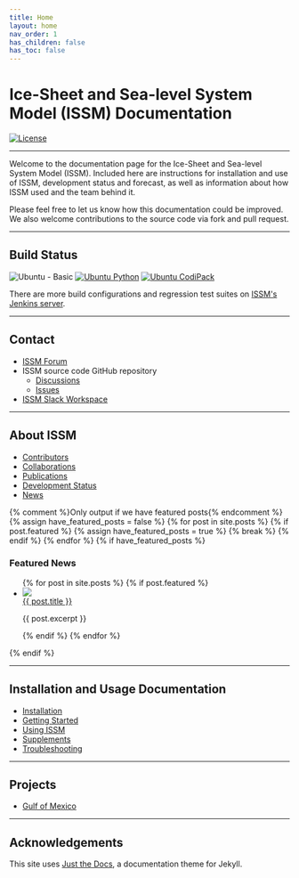 ```yaml
---
title: Home
layout: home
nav_order: 1
has_children: false
has_toc: false
---
```


# Ice-Sheet and Sea-level System Model (ISSM) Documentation
[![License](https://img.shields.io/badge/License-BSD_3--Clause-blue.svg)](https://opensource.org/licenses/BSD-3-Clause)

----

Welcome to the documentation page for the Ice-Sheet and Sea-level System Model (ISSM). Included here are instructions for installation and use of ISSM, development status and forecast, as well as information about how ISSM used and the team behind it.

Please feel free to let us know how this documentation could be improved. We also welcome contributions to the source code via fork and pull request.

----

## Build Status
![Ubuntu - Basic](https://github.com/ISSMteam/ISSM/actions/workflows/ubuntu-basic.yml/badge.svg)
[![Ubuntu Python](https://github.com/ISSMteam/ISSM/actions/workflows/ubuntu-python.yml/badge.svg)](https://github.com/ISSMteam/ISSM/actions/workflows/ubuntu-python.yml)
[![Ubuntu CodiPack](https://github.com/ISSMteam/ISSM/actions/workflows/ubuntu-codipack.yml/badge.svg)](https://github.com/ISSMteam/ISSM/actions/workflows/ubuntu-codipack.yml)

There are more build configurations and regression test suites on <a href="https://ross.ics.uci.edu/jenkins/view/All/" target="_blank">ISSM's Jenkins server</a>.

----

## Contact
- <a href="https://issm.ess.uci.edu/forum/" target="_blank">ISSM Forum</a>
- ISSM source code GitHub repository
  - <a href="https://github.com/ISSMteam/ISSM/discussions" target="_blank">Discussions</a>
  - <a href="https://github.com/ISSMteam/ISSM/issues" target="_blank">Issues</a>
- <a href="https://issm.ess.uci.edu/forum/d/242-issm-development-slack-workspace" target="_blank">ISSM Slack Workspace</a>

----

## About ISSM
- <a href="about-issm/contributors">Contributors</a>
- <a href="about-issm/contributors">Collaborations</a>
- <a href="about-issm/publications">Publications</a>
- <a href="about-issm/development-status">Development Status</a>
- <a href="about-issm/news">News</a>

{% comment %}Only output if we have featured posts{% endcomment %}
{% assign have_featured_posts = false %}
{% for post in site.posts %}
	{% if post.featured %}
		{% assign have_featured_posts = true %}
		{% break %}
	{% endif %}
{% endfor %}
{% if have_featured_posts %}
### Featured News
<ul class="post-index home-page-post-index">
	{% for post in site.posts %}
		{% if post.featured %}
			<li>
				<a href="{{ post.url }}"><img src="{{ post.image }}" /></a>
				<div>
					<a href="{{ post.url }}"><span class="text-beta">{{ post.title }}</span></a>
					<p class="post-excerpt">{{ post.excerpt }}</p>
				</div>
			</li>
		{% endif %}
	{% endfor %}
</ul>
{% endif %}

----

## Installation and Usage Documentation
- <a href="installation">Installation</a>
- <a href="getting-started">Getting Started</a>
- <a href="using-issm">Using ISSM</a>
- <a href="supplements">Supplements</a>
- <a href="troubleshooting">Troubleshooting</a>

----

## Projects
- <a href="projects/gofm">Gulf of Mexico</a>

----

## Acknowledgements
This site uses <a href="https://just-the-docs.com/" target="_blank">Just the Docs</a>, a documentation theme for Jekyll.
